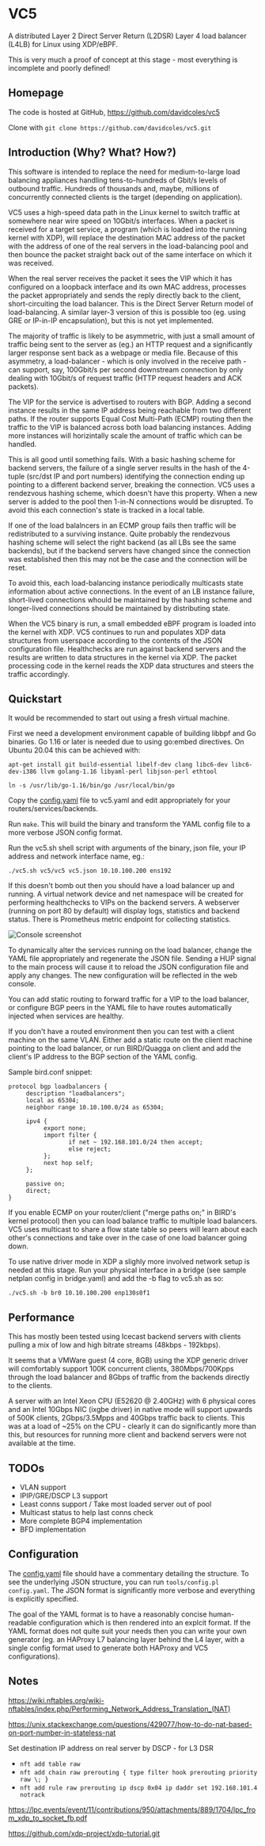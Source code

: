 # VC5

A distributed Layer 2 Direct Server Return (L2DSR) Layer 4 load balancer (L4LB) for Linux using XDP/eBPF.

This is very much a proof of concept at this stage - most everything is incomplete and poorly defined!

## Homepage

The code is hosted at GitHub, https://github.com/davidcoles/vc5

Clone with `git clone https://github.com/davidcoles/vc5.git`


## Introduction (Why? What? How?)

This software is intended to replace the need for medium-to-large load
balancing appliances handling tens-to-hundreds of Gbit/s levels of
outbound traffic. Hundreds of thousands and, maybe, millions of
concurrently connected clients is the target (depending on
application).

VC5 uses a high-speed data path in the Linux kernel to switch traffic
at somewhere near wire speed on 10Gbit/s interfaces. When a packet is
received for a target service, a program (which is loaded into the
running kernel with XDP), will replace the destination MAC address of
the packet with the address of one of the real servers in the
load-balancing pool and then bounce the packet straight back out of
the same interface on which it was received.

When the real server receives the packet it sees the VIP which it has
configured on a loopback interface and its own MAC address, processes
the packet appropriately and sends the reply directly back to the
client, short-circuiting the load balancer. This is the Direct Server
Return model of load-balancing. A similar layer-3 version of this is
possible too (eg. using GRE or IP-in-IP encapsulation), but this is
not yet implemented.

The majority of traffic is likely to be asymmetric, with just a small
amount of traffic being sent to the server as (eg.) an HTTP request
and a significantly larger response sent back as a webpage or media
file. Because of this asymmetry, a load-balancer - which is only
involved in the receive path - can support, say, 100Gbit/s per second
downstream connection by only dealing with 10Gbit/s of request traffic
(HTTP request headers and ACK packets).

The VIP for the service is advertised to routers with BGP. Adding a
second instance results in the same IP
address being reachable from two different paths. If the router
supports Equal Cost Multi-Path (ECMP) routing then the traffic to the
VIP is balanced across both load balancing instances. Adding more
instances will horizintally scale the amount of traffic which can be
handled.

This is all good until something fails. With a basic hashing scheme
for backend servers, the failure of a single server results in the
hash of the 4-tuple (src/dst IP and port numbers) identifying the
connection ending up pointing to a different backend server, breaking
the connection. VC5 uses a rendezvous hashing scheme, which doesn't
have this property. When a new server is added to the pool then 1-in-N
connections would be disrupted. To avoid this each connection's state
is tracked in a local table.

If one of the load balalncers in an ECMP group fails then traffic will
be redistributed to a surviving instance. Quite probably the
rendezvous hashing scheme will select the right backend (as all LBs
see the same backends), but if the backend servers have changed since
the connection was established then this may not be the case and the
connection will be reset.

To avoid this, each load-balancing instance periodically multicasts
state information about active connections. In the event of an LB
instance failure, short-lived connections whould be maintained by the
hashing scheme and longer-lived connections should be maintained by
distributing state.

When the VC5 binary is run, a small embedded eBPF program is loaded
into the kernel with XDP. VC5 continues to run and populates XDP data
structures from userspace according to the contents of the JSON
configuration file. Healthchecks are run against backend servers and
the results are written to data structures in the kernel via XDP. The
packet processing code in the kernel reads the XDP data structures and
steers the traffic accordingly.

## Quickstart

It would be recommended to start out using a fresh virtual machine.

First we need a development environment capable of building libbpf and Go binaries. Go 1.16 or later is needed due to using go:embed directives. On Ubuntu 20.04 this can be achieved with:

  `apt-get install git build-essential libelf-dev clang libc6-dev libc6-dev-i386 llvm golang-1.16 libyaml-perl libjson-perl ethtool`
  
  `ln -s /usr/lib/go-1.16/bin/go /usr/local/bin/go`

Copy the [config.yaml](config.yaml) file to vc5.yaml and edit appropriately for your routers/services/backends.

Run `make`. This will build the binary and transform the YAML config file to a more verbose JSON config format.

Run the vc5.sh shell script with arguments of the binary, json file, your IP address and network interface name, eg.:

  `./vc5.sh vc5/vc5 vc5.json 10.10.100.200 ens192`

If this doesn't bomb out then you should have a load balancer up and running. A virtual network device and net namespace will be created for performing healthchecks to VIPs on the backend servers. A webserver (running on port 80 by default) will display logs, statistics and backend status. There is Prometheus metric endpoint for collecting statistics.

![Console screenshot](console.jpg)

To dynamically alter the services running on the load balancer, change the YAML file appropriately and regenerate the JSON file. Sending a HUP signal to the main process will cause it to reload the JSON configuration file and apply any changes. The new configuration will be reflected in the web console.

You can add static routing to forward traffic for a VIP to the load balancer, or configure BGP peers in the YAML file to have routes automatically injected when services are healthy.

If you don't have a routed environment then you can test with a client machine on the same VLAN. Either add a static route on the client machine pointing to the load balancer, or run BIRD/Quagga on client and add the client's IP address to the BGP section of the YAML config.

Sample bird.conf snippet:

```
protocol bgp loadbalancers {
     description "loadbalancers";
     local as 65304;
     neighbor range 10.10.100.0/24 as 65304;

     ipv4 {
          export none;
          import filter {
                 if net ~ 192.168.101.0/24 then accept;
                 else reject;
          };
          next hop self;
     };

     passive on;
     direct;
}
```

If you enable ECMP on your router/client ("merge paths on;" in BIRD's kernel protocol) then you can load balance traffic to multiple load balancers. VC5 uses multicast to share a flow state table so peers will learn about each other's connections and take over in the case of one load balancer going down.

To use native driver mode in XDP a slighly more involved network setup is needed at this stage. Run your physical interface in a bridge (see sample netplan config in bridge.yaml) and add the -b flag to vc5.sh as so:

  `./vc5.sh -b br0 10.10.100.200 enp130s0f1`

## Performance

This has mostly been tested using Icecast backend servers with clients pulling a mix of low and high bitrate streams (48kbps - 192kbps).

It seems that a VMWare guest (4 core, 8GB) using the XDP generic driver will comfortably support 100K concurrent clients, 380Mbps/700Kpps through the load balancer and 8Gbps of traffic from the backends directly to the clients.

A server with an Intel Xeon CPU (E52620 @ 2.40GHz) with 6 physical cores and an Intel 10Gbps NIC (ixgbe driver) in native mode will support upwards of 500K clients, 2Gbps/3.5Mpps and 40Gbps traffic back to clients. This was at a load of ~25% on the CPU - clearly it can do significantly more than this, but resources for running more client and backend servers were not available at the time.

## TODOs

* VLAN support
* IPIP/GRE/DSCP L3 support
* Least conns support / Take most loaded server out of pool
* Multicast status to help last conns check
* More complete BGP4 implementation
* BFD implementation

## Configuration

The [config.yaml](config.yaml) file should have a commentary detailing the structure. To see the underlying JSON structure, you can run `tools/config.pl config.yaml`. The JSON format is significantly more verbose and everything is explicitly specified.

The goal of the YAML format is to have a reasonably concise human-readable configuration which is then rendered into an explcit format. If the YAML format does not quite suit your needs then you can write your own generator (eg. an HAProxy L7 balancing layer behind the L4 layer, with a single config format used to generate both HAProxy and VC5 configurations).


## Notes

https://wiki.nftables.org/wiki-nftables/index.php/Performing_Network_Address_Translation_(NAT)

https://unix.stackexchange.com/questions/429077/how-to-do-nat-based-on-port-number-in-stateless-nat


Set destination IP address on real server by DSCP - for L3 DSR

* `nft add table raw`
* `nft add chain raw prerouting { type filter hook prerouting priority raw \; }`
* `nft add rule raw prerouting ip dscp 0x04 ip daddr set 192.168.101.4 notrack`

https://lpc.events/event/11/contributions/950/attachments/889/1704/lpc_from_xdp_to_socket_fb.pdf

https://github.com/xdp-project/xdp-tutorial.git

